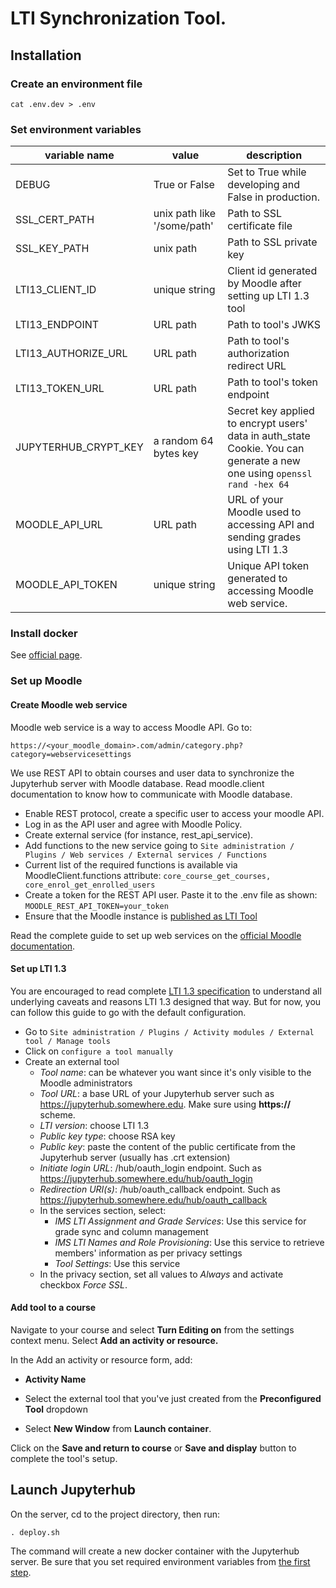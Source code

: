 # LTI Synchronization Tool.

## Installation

### Create an environment file

    cat .env.dev > .env

### Set environment variables

|variable name|value|description|
|--|--|--|
|DEBUG|True or False|Set to True while developing and False in production.|
|SSL_CERT_PATH|unix path like '/some/path'|Path to SSL certificate file|
|SSL_KEY_PATH|unix path|Path to SSL private key|
|LTI13_CLIENT_ID|unique string|Client id generated by Moodle after setting up LTI 1.3 tool|
|LTI13_ENDPOINT|URL path|Path to tool's JWKS|
|LTI13_AUTHORIZE_URL|URL path|Path to tool's authorization redirect URL|
|LTI13_TOKEN_URL|URL path|Path to tool's token endpoint|
|JUPYTERHUB_CRYPT_KEY|a random 64 bytes key|Secret key applied to encrypt users' data in auth_state Cookie. You can generate a new one using `openssl rand -hex 64`|
|MOODLE_API_URL|URL path|URL of your Moodle used to accessing API and sending grades using LTI 1.3|
|MOODLE_API_TOKEN|unique string|Unique API token generated to accessing Moodle web service.|

### Install docker

See [official page](https://docs.docker.com/get-docker/).

### Set up Moodle

#### Create Moodle web service

Moodle web service is a way to access Moodle API. Go to:

`https://<your_moodle_domain>.com/admin/category.php?category=webservicesettings`

We use REST API to obtain courses and user data to synchronize the Jupyterhub server with Moodle database. Read moodle.client documentation to know how to communicate with Moodle database.

 - Enable REST protocol, create a specific user to access your moodle API.
 - Log in as the API user and agree with Moodle Policy.
 - Create external service (for instance, rest_api_service).
 - Add functions to the new service going to
`Site administration / Plugins / Web services / External services / Functions`
- Current list of the required functions is available via MoodleClient.functions attribute:
`core_course_get_courses, core_enrol_get_enrolled_users`
- Create a token for the REST API user. Paste it to the .env file as shown:
`MOODLE_REST_API_TOKEN=your_token`
- Ensure that the Moodle instance is [published as LTI Tool](https://docs.moodle.org/311/en/Publish_as_LTI_tool)

Read the complete guide to set up web services on the [official Moodle documentation](https://docs.moodle.org/311/en/How_to_create_and_enable_a_web_service).

#### Set up LTI 1.3

You are encouraged to read complete [LTI 1.3 specification](https://www.imsglobal.org/spec/lti/v1p3) to understand all underlying caveats and reasons LTI 1.3 designed that way. But for now, you can follow this guide to go with the default configuration.

- Go to
`Site administration / Plugins / Activity modules / External tool / Manage tools`
- Click on `configure a tool manually`
- Create an external tool
	- *Tool name*: can be whatever you want since it's only visible to the Moodle administrators
	- *Tool URL*: a base URL of your Jupyterhub server such as https://jupyterhub.somewhere.edu. Make sure using **https://** scheme.
	- *LTI version*: choose LTI 1.3
	- *Public key type*: choose RSA key
	- *Public key*: paste the content of the public certificate from the Jupyterhub server (usually has .crt extension)
	- *Initiate login URL*: /hub/oauth_login endpoint. Such as https://jupyterhub.somewhere.edu/hub/oauth_login
	- *Redirection URI(s)*: /hub/oauth_callback endpoint. Such as https://jupyterhub.somewhere.edu/hub/oauth_callback
	- In the services section, select:
		- *IMS LTI Assignment and Grade Services*: Use this service for grade sync and column management
		- *IMS LTI Names and Role Provisioning*: Use this service to retrieve members' information as per privacy settings
		- *Tool Settings*: Use this service
	- In the privacy section, set all values to *Always* and activate checkbox *Force SSL*.

#### Add tool to a course

Navigate to your course and select **Turn Editing on** from the settings context menu. Select **Add an activity or resource.**

In the Add an activity or resource form, add:

-   **Activity Name**

-   Select the external tool that you've just created from the **Preconfigured Tool** dropdown

-   Select **New Window** from **Launch container**.

Click on the **Save and return to course** or **Save and display** button to complete the tool's setup.

## Launch Jupyterhub

On the server, cd to the project directory, then run:

    . deploy.sh

The command will create a new docker container with the Jupyterhub server. Be sure that you set required environment variables from [the first step](#set-environment-variables).
